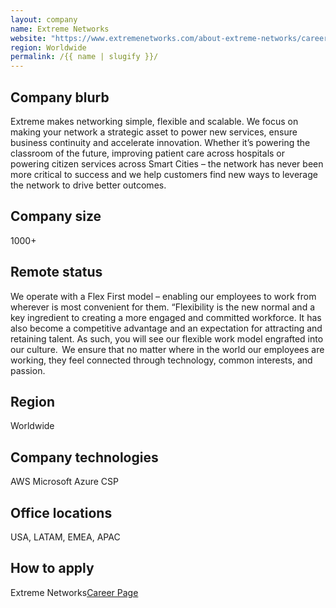 ```yaml
---
layout: company
name: Extreme Networks
website: "https://www.extremenetworks.com/about-extreme-networks/career"
region: Worldwide
permalink: /{{ name | slugify }}/
---
```


## Company blurb

Extreme makes networking simple, flexible and scalable. We focus on making your network a strategic asset to power new services, ensure business continuity and accelerate innovation. Whether it’s powering the classroom of the future, improving patient care across hospitals or powering citizen services across Smart Cities – the network has never been more critical to success and we help customers find new ways to leverage the network to drive better outcomes.

## Company size

1000+

## Remote status

We operate with a Flex First model – enabling our employees to work from wherever is most convenient for them. “Flexibility is the new normal and a key ingredient to creating a more engaged and committed workforce. It has also become a competitive advantage and an expectation for attracting and retaining talent. As such, you will see our flexible work model engrafted into our culture.  We ensure that no matter where in the world our employees are working, they feel connected through technology, common interests, and passion. 

## Region

Worldwide

## Company technologies

AWS
Microsoft Azure
CSP

## Office locations

USA, LATAM, EMEA, APAC


## How to apply
Extreme Networks[Career Page](https://www.extremenetworks.com/about-extreme-networks/career/)